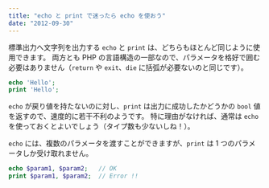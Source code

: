 ```yaml
---
title: "echo と print で迷ったら echo を使おう"
date: "2012-09-30"
---
```


標準出力へ文字列を出力する `echo` と `print` は、どちらもほとんど同じように使用できます。
両方とも PHP の言語構造の一部なので、パラメータを格好で囲む必要はありません（`return` や `exit`、`die` に括弧が必要ないのと同じです）。

~~~ php
echo 'Hello';
print 'Hello';
~~~

`echo` が戻り値を持たないのに対し、`print` は出力に成功したかどうかの `bool` 値を返すので、速度的に若干不利のようです。
特に理由がなければ、通常は `echo` を使っておくとよいでしょう（タイプ数も少ないしね！）。

`echo` には、複数のパラメータを渡すことができますが、`print` は 1 つのパラメータしか受け取れません。

~~~ php
echo $param1, $param2;   // OK
print $param1, $param2;  // Error !!
~~~

